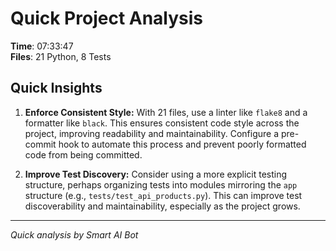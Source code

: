 # Quick Project Analysis

**Time**: 07:33:47  
**Files**: 21 Python, 8 Tests

## Quick Insights

1.  **Enforce Consistent Style:** With 21 files, use a linter like `flake8` and a formatter like `black`. This ensures consistent code style across the project, improving readability and maintainability. Configure a pre-commit hook to automate this process and prevent poorly formatted code from being committed.

2.  **Improve Test Discovery:** Consider using a more explicit testing structure, perhaps organizing tests into modules mirroring the `app` structure (e.g., `tests/test_api_products.py`). This can improve test discoverability and maintainability, especially as the project grows.


---
*Quick analysis by Smart AI Bot*
